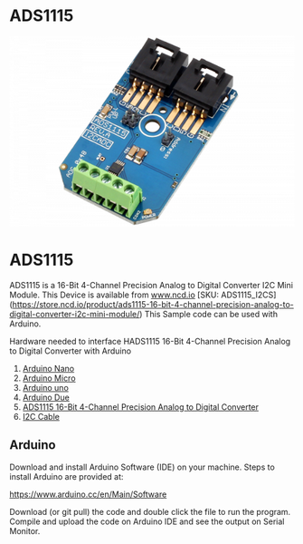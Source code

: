 
# ADS1115

[![ADS1115](ADS1115_I2CADC.png)](https://store.ncd.io/product/ads1115-16-bit-4-channel-precision-analog-to-digital-converter-i2c-mini-module/)

# ADS1115
ADS1115 is a 16-Bit 4-Channel Precision Analog to Digital Converter I2C Mini Module.
This Device is available from www.ncd.io [SKU: ADS1115_I2CS]
(https://store.ncd.io/product/ads1115-16-bit-4-channel-precision-analog-to-digital-converter-i2c-mini-module/)
This Sample code can be used with  Arduino.

Hardware needed to interface HADS1115 16-Bit 4-Channel Precision Analog to Digital Converter with Arduino
1. <a href="https://store.ncd.io/product/i2c-shield-for-arduino-nano/">Arduino Nano</a>
2. <a href="https://store.ncd.io/product/i2c-shield-for-arduino-micro-with-i2c-expansion-port/">Arduino Micro</a>
3. <a href="https://store.ncd.io/product/i2c-shield-for-arduino-uno/">Arduino uno</a>
4. <a href="https://store.ncd.io/product/dual-i2c-shield-for-arduino-due-with-modular-communications-interface/">Arduino Due</a>
5. <a href="https://store.ncd.io/product/ads1115-16-bit-4-channel-precision-analog-to-digital-converter-i2c-mini-module/">ADS1115 16-Bit 4-Channel Precision Analog to Digital Converter</a>
6. <a href="https://store.ncd.io/product/i%C2%B2c-cable/">I2C Cable</a>

## Arduino
Download and install Arduino Software (IDE) on your machine. Steps to install Arduino are provided at:

https://www.arduino.cc/en/Main/Software

Download (or git pull) the code and double click the file to run the program.
Compile and upload the code on Arduino IDE and see the output on Serial Monitor.
